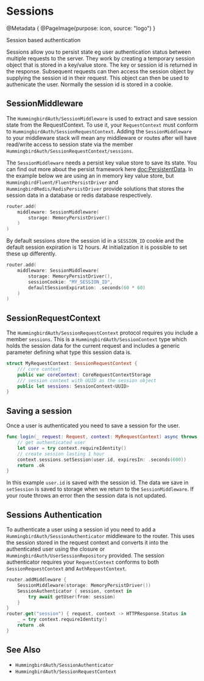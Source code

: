 # Sessions

@Metadata {
    @PageImage(purpose: icon, source: "logo")
}

Session based authentication

Sessions allow you to persist state eg user authentication status between multiple requests to the server. They work by creating a temporary session object that is stored in a key/value store. The key or session id is returned in the response. Subsequent requests can then access the session object by supplying the session id in their request. This object can then be used to authenicate the user. Normally the session id is stored in a cookie.

## SessionMiddleware

The ``HummingbirdAuth/SessionMiddleware`` is used to extract and save session state from the RequestContext. To use it, your `RequestContext` must conform to ``HummingbirdAuth/SessionRequestContext``. Adding the `SessionMiddleware` to your middleware stack will mean any middleware or routes after will have read/write access to session state via the member ``HummingbirdAuth/SessionRequestContext/sessions``.

The `SessionMiddleware` needs a persist key value store to save its state. You can find out more about the persist framework here <doc:PersistentData>. In the example below we are using an in memory key value store, but ``HummingbirdFluent/FluentPersistDriver`` and ``HummingbirdRedis/RedisPersistDriver`` provide solutions that stores the session data in a database or redis database respectively.

```swift
router.add(
    middleware: SessionMiddleware(
        storage: MemoryPersistDriver()
    )
)
```

By default sessions store the session id in a `SESSION_ID` cookie and the default session expiration is 12 hours. At initialization it is possible to set these up differently. 

```swift
router.add(
    middleware: SessionMiddleware(
        storage: MemoryPersistDriver(),
        sessionCookie: "MY_SESSION_ID",
        defaultSessionExpiration: .seconds(60 * 60)
    )
)
```

## SessionRequestContext

The ``HummingbirdAuth/SessionRequestContext`` protocol requires you include a member `sessions`. This is a ``HummingbirdAuth/SessionContext`` type which holds the session data for the current request and includes a generic parameter defining what type this session data is.

```swift
struct MyRequestContext: SessionRequestContext {
    /// core context
    public var coreContext: CoreRequestContextStorage
    /// session context with UUID as the session object
    public let sessions: SessionContext<UUID>
}
```

## Saving a session

Once a user is authenticated you need to save a session for the user. 

```swift
func login(_ request: Request, context: MyRequestContext) async throws -> HTTPResponseStatus {
    // get authenticated user
    let user = try context.requireIdentity()
    // create session lasting 1 hour
    context.sessions.setSession(user.id, expiresIn: .seconds(600))
    return .ok
}
```

In this example `user.id` is saved with the session id. The data we save in `setSession` is saved to storage when we return to the `SessionMiddleware`. If your route throws an error then the session data is not updated.

## Sessions Authentication

To authenticate a user using a session id you need to add a ``HummingbirdAuth/SessionAuthenticator`` middleware to the router. This uses the session stored in the request context and converts it into the authenticated user using the closure or ``HummingbirdAuth/UserSessionRepository`` provided. The session authenticator requires your `RequestContext` conforms to both `SessionRequestContext` and `AuthRequestContext`.

```swift
router.addMiddleware {
    SessionMiddleware(storage: MemoryPersistDriver())
    SessionAuthenticator { session, context in
        try await getUser(from: session)
    }
}
router.get("session") { request, context -> HTTPResponse.Status in
    _ = try context.requireIdentity()
    return .ok
}
```

## See Also

- ``HummingbirdAuth/SessionAuthenticator``
- ``HummingbirdAuth/SessionRequestContext``